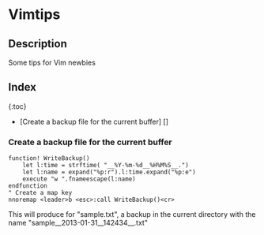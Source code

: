 Vimtips
=======

## Description

Some tips for Vim newbies

## Index
{:toc}

* [Create a backup file for the current buffer] []


### Create a backup file for the current buffer 

 	function! WriteBackup()
 		let l:time = strftime( "__%Y-%m-%d__%H%M%S__.")
 		let l:name = expand("%p:r").l:time.expand("%p:e")
 		execute "w ".fnameescape(l:name)
 	endfunction
 	" Create a map key
 	nnoremap <leader>b <esc>:call WriteBackup()<cr>

This will produce for "sample.txt", a backup in the current directory
with the name "sample__2013-01-31__142434__.txt"
 
